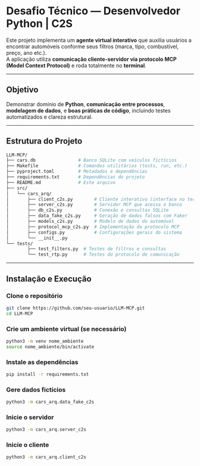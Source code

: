 # Desafio Técnico — Desenvolvedor Python | C2S

Este projeto implementa um **agente virtual interativo** que auxilia usuários a encontrar automóveis conforme seus filtros (marca, tipo, combustível, preço, ano etc.).  
A aplicação utiliza **comunicação cliente-servidor via protocolo MCP (Model Context Protocol)** e roda totalmente no **terminal**.

---

## Objetivo

Demonstrar domínio de **Python**, **comunicação entre processos**, **modelagem de dados**, e **boas práticas de código**, incluindo testes automatizados e clareza estrutural.

---

## Estrutura do Projeto
```bash
LLM-MCP/
├── cars.db                # Banco SQLite com veículos fictícios
├── Makefile               # Comandos utilitários (tests, run, etc.)
├── pyproject.toml         # Metadados e dependências
├── requirements.txt       # Dependências do projeto
├── README.md              # Este arquivo
├── src/
│   └── cars_arq/
│       ├── client_c2s.py        # Cliente interativo (interface no terminal)
│       ├── server_c2s.py        # Servidor MCP que acessa o banco
│       ├── db_c2s.py            # Conexão e consultas SQLite
│       ├── data_fake_c2s.py     # Geração de dados falsos com Faker
│       ├── models_c2s.py        # Modelo de dados do automóvel
│       ├── protocol_mcp_c2s.py  # Implementação do protocolo MCP
│       ├── configs.py           # Configurações gerais do sistema
│       └── __init__.py
└── tests/
        ├── test_filters.py  # Testes de filtros e consultas
        └── test_rtp.py      # Testes do protocolo de comunicação
```
---

## Instalação e Execução

### Clone o repositório
```bash
git clone https://github.com/seu-usuario/LLM-MCP.git
cd LLM-MCP
```

### Crie um ambiente virtual (se necessário)
```bash
python3 -m venv nome_ambiente
source nome_ambiente/bin/activate
```

### Instale as dependências
```bash
pip install -r requirements.txt
```

### Gere dados fictícios
```bash
python3 -m cars_arq.data_fake_c2s
```

### Inicie o servidor
```bash
python3 -m cars_arq.server_c2s
```

### Inicie o cliente
```bash
python3 -m cars_arq.client_c2s
```
